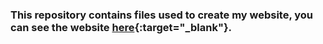 ### This repository contains files used to create my website, you can see the website [here](http://anuditverma.github.io/){:target="_blank"}.
